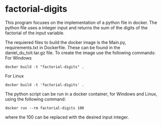 # factorial-digits
This program focuses on the implementation of a python file in docker. The python file uses a integer input and returns the sum of the digits of the factorial of the input variable.

The requiered files to build the docker image is the Main.py, requirements.txt in Dockerfile. These can be found in the daniel_du_toit.tar.gz file. To create the image use the following commands:  
For Windows
```
docker build -t "factorial-digits" .
```
For Linux
```
docker build -t 'factorial-digits' .
```

The python script can be run in a docker container, for Windows and Linux, using the following command:
```
docker run --rm factorial-digits 100
```
where the 100 can be replaced with the desired input integer.
